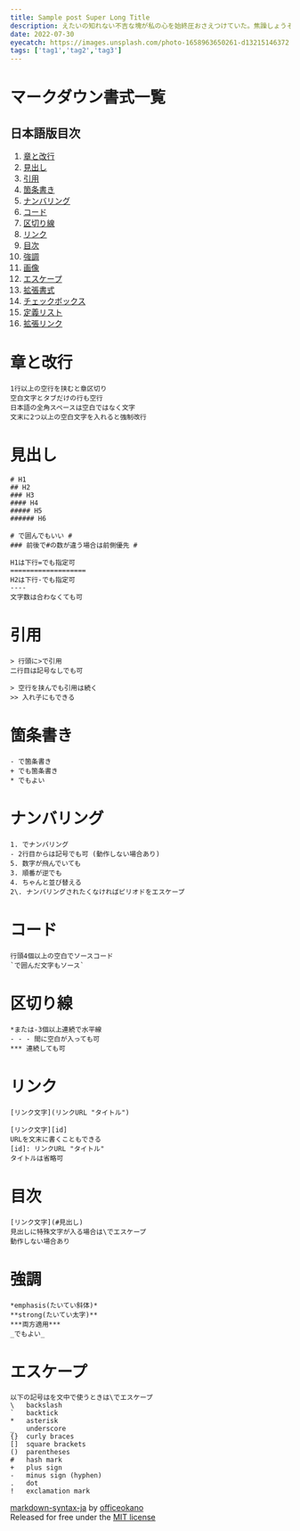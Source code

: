 ```yaml
---
title: Sample post Super Long Title
description: えたいの知れない不吉な塊が私の心を始終圧おさえつけていた。焦躁しょうそうと言おうか、嫌悪と言おうか――酒を飲んだあとに宿酔ふつかよいがあるように、酒を毎日飲んでいると宿酔に相当した時期がやって来る。それが来たのだ。これはちょっといけなかった。結果した肺尖はいせんカタルや神経衰弱がいけないのではない。また背を焼くような借金などがいけないのではない。いけないのはその不吉な塊だ。以前私を喜ばせたどんな美しい音楽も、どんな美しい詩の一節も辛抱がならなくなった。蓄音器を聴かせてもらいにわざわざ出かけて行っても、最初の二三小節で不意に立ち上がってしまいたくなる。何かが私を居堪いたたまらずさせるのだ。それで始終私は街から街を浮浪し続けていた。
date: 2022-07-30
eyecatch: https://images.unsplash.com/photo-1658963650261-d13215146372
tags: ['tag1','tag2','tag3']
---
```


# マークダウン書式一覧

## 日本語版目次

1. [章と改行](#章と改行)
2. [見出し](#見出し)
3. [引用](#引用)
4. [箇条書き](#箇条書き)
5. [ナンバリング](#ナンバリング)
6. [コード](#コード)
7. [区切り線](#区切り線)
8. [リンク](#リンク)
9. [目次](#目次)
10. [強調](#強調)
11. [画像](#画像)
12. [エスケープ](#エスケープ)
13. [拡張書式](#拡張書式)
14. [チェックボックス](#チェックボックス) 
15. [定義リスト](#定義リスト)
16. [拡張リンク](#拡張リンク)

# 章と改行

    1行以上の空行を挟むと章区切り  
    空白文字とタブだけの行も空行  
    日本語の全角スペースは空白ではなく文字  
    文末に2つ以上の空白文字を入れると強制改行

# 見出し

    # H1
    ## H2
    ### H3
    #### H4
    ##### H5
    ###### H6

    # で囲んでもいい #
    ### 前後で#の数が違う場合は前側優先 #

    H1は下行=でも指定可  
    ===================
    H2は下行-でも指定可
    ----
    文字数は合わなくても可

# 引用

    > 行頭に>で引用  
    二行目は記号なしでも可

    > 空行を挟んでも引用は続く
    >> 入れ子にもできる

# 箇条書き

    - で箇条書き
    + でも箇条書き
    * でもよい

# ナンバリング

    1. でナンバリング
    - 2行目からは記号でも可 (動作しない場合あり)
    5. 数字が飛んでいても
    3. 順番が逆でも
    4. ちゃんと並び替える
    2\. ナンバリングされたくなければピリオドをエスケープ

# コード

    行頭4個以上の空白でソースコード
    `で囲んだ文字もソース`

# 区切り線

    *または-3個以上連続で水平線
    - - - 間に空白が入っても可
    *** 連続しても可

# リンク

    [リンク文字](リンクURL "タイトル")
    
    [リンク文字][id]
    URLを文末に書くこともできる
    [id]: リンクURL "タイトル"
    タイトルは省略可

# 目次

    [リンク文字](#見出し)
    見出しに特殊文字が入る場合は\でエスケープ
    動作しない場合あり

# 強調

    *emphasis(たいてい斜体)*
    **strong(たいてい太字)**
    ***両方適用***
    _でもよい_



# エスケープ

    以下の記号はを文中で使うときは\でエスケープ
    \   backslash
    `   backtick
    *   asterisk
    _   underscore
    {}  curly braces
    []  square brackets
    ()  parentheses
    #   hash mark
    +	plus sign
    -	minus sign (hyphen)
    .   dot
    !   exclamation mark





[markdown-syntax-ja](https://officeokano.github.io/markdown-syntax-ja/) by [officeokano](https://officeokano.github.io)  
Released for free under the [MIT license](https://opensource.org/licenses/mit-license.php)
